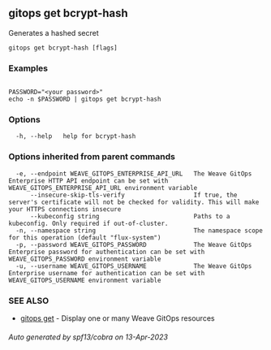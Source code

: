 ## gitops get bcrypt-hash

Generates a hashed secret

```
gitops get bcrypt-hash [flags]
```

### Examples

```

PASSWORD="<your password>"
echo -n $PASSWORD | gitops get bcrypt-hash

```

### Options

```
  -h, --help   help for bcrypt-hash
```

### Options inherited from parent commands

```
  -e, --endpoint WEAVE_GITOPS_ENTERPRISE_API_URL   The Weave GitOps Enterprise HTTP API endpoint can be set with WEAVE_GITOPS_ENTERPRISE_API_URL environment variable
      --insecure-skip-tls-verify                   If true, the server's certificate will not be checked for validity. This will make your HTTPS connections insecure
      --kubeconfig string                          Paths to a kubeconfig. Only required if out-of-cluster.
  -n, --namespace string                           The namespace scope for this operation (default "flux-system")
  -p, --password WEAVE_GITOPS_PASSWORD             The Weave GitOps Enterprise password for authentication can be set with WEAVE_GITOPS_PASSWORD environment variable
  -u, --username WEAVE_GITOPS_USERNAME             The Weave GitOps Enterprise username for authentication can be set with WEAVE_GITOPS_USERNAME environment variable
```

### SEE ALSO

* [gitops get](gitops_get.md)	 - Display one or many Weave GitOps resources

###### Auto generated by spf13/cobra on 13-Apr-2023
